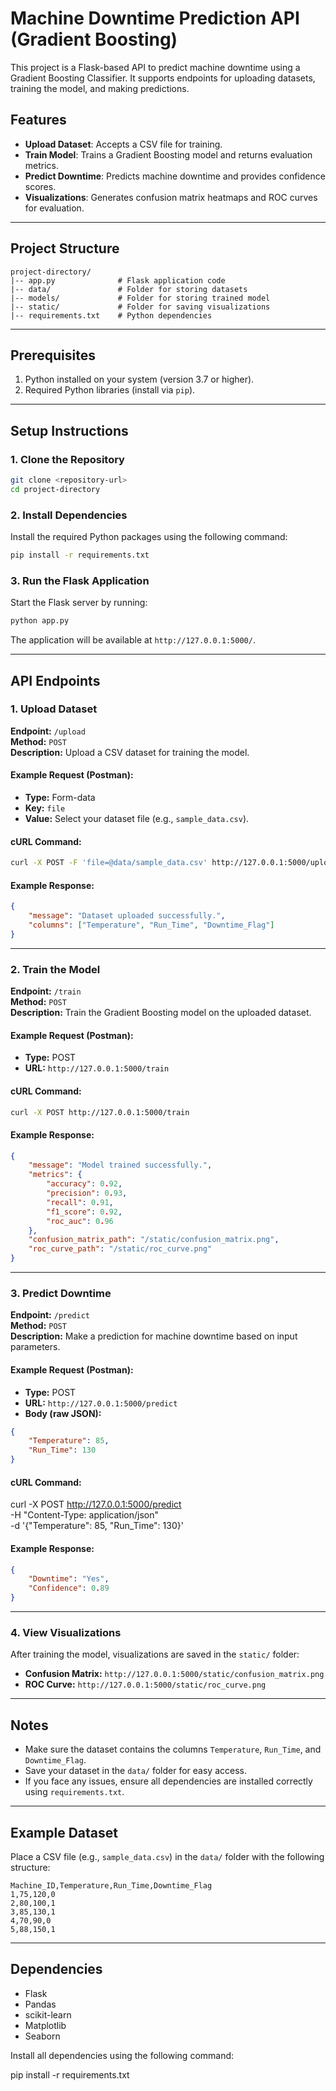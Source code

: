 # Machine Downtime Prediction API (Gradient Boosting)

This project is a Flask-based API to predict machine downtime using a Gradient Boosting Classifier. It supports endpoints for uploading datasets, training the model, and making predictions.

## Features
- **Upload Dataset**: Accepts a CSV file for training.
- **Train Model**: Trains a Gradient Boosting model and returns evaluation metrics.
- **Predict Downtime**: Predicts machine downtime and provides confidence scores.
- **Visualizations**: Generates confusion matrix heatmaps and ROC curves for evaluation.

---

## Project Structure
```
project-directory/
|-- app.py              # Flask application code
|-- data/               # Folder for storing datasets
|-- models/             # Folder for storing trained model
|-- static/             # Folder for saving visualizations
|-- requirements.txt    # Python dependencies
```

---

## Prerequisites
1. Python installed on your system (version 3.7 or higher).
2. Required Python libraries (install via `pip`).

---

## Setup Instructions
### 1. Clone the Repository
```bash
git clone <repository-url>
cd project-directory
```

### 2. Install Dependencies
Install the required Python packages using the following command:
```bash
pip install -r requirements.txt
```

### 3. Run the Flask Application
Start the Flask server by running:
```bash
python app.py
```
The application will be available at `http://127.0.0.1:5000/`.

---

## API Endpoints

### 1. Upload Dataset
**Endpoint:** `/upload`  
**Method:** `POST`  
**Description:** Upload a CSV dataset for training the model.

#### Example Request (Postman):
- **Type:** Form-data
- **Key:** `file`
- **Value:** Select your dataset file (e.g., `sample_data.csv`).

#### cURL Command:
```bash
curl -X POST -F 'file=@data/sample_data.csv' http://127.0.0.1:5000/upload
```

#### Example Response:
```json
{
    "message": "Dataset uploaded successfully.",
    "columns": ["Temperature", "Run_Time", "Downtime_Flag"]
}
```

---

### 2. Train the Model
**Endpoint:** `/train`  
**Method:** `POST`  
**Description:** Train the Gradient Boosting model on the uploaded dataset.

#### Example Request (Postman):
- **Type:** POST
- **URL:** `http://127.0.0.1:5000/train`

#### cURL Command:
```bash
curl -X POST http://127.0.0.1:5000/train
```

#### Example Response:
```json
{
    "message": "Model trained successfully.",
    "metrics": {
        "accuracy": 0.92,
        "precision": 0.93,
        "recall": 0.91,
        "f1_score": 0.92,
        "roc_auc": 0.96
    },
    "confusion_matrix_path": "/static/confusion_matrix.png",
    "roc_curve_path": "/static/roc_curve.png"
}
```

---

### 3. Predict Downtime
**Endpoint:** `/predict`  
**Method:** `POST`  
**Description:** Make a prediction for machine downtime based on input parameters.

#### Example Request (Postman):
- **Type:** POST
- **URL:** `http://127.0.0.1:5000/predict`
- **Body (raw JSON):**
```json
{
    "Temperature": 85,
    "Run_Time": 130
}
```

#### cURL Command:

curl -X POST http://127.0.0.1:5000/predict \
-H "Content-Type: application/json" \
-d '{"Temperature": 85, "Run_Time": 130}'


#### Example Response:
```json
{
    "Downtime": "Yes",
    "Confidence": 0.89
}
```

---

### 4. View Visualizations
After training the model, visualizations are saved in the `static/` folder:
- **Confusion Matrix:** `http://127.0.0.1:5000/static/confusion_matrix.png`
- **ROC Curve:** `http://127.0.0.1:5000/static/roc_curve.png`

---

## Notes
- Make sure the dataset contains the columns `Temperature`, `Run_Time`, and `Downtime_Flag`.
- Save your dataset in the `data/` folder for easy access.
- If you face any issues, ensure all dependencies are installed correctly using `requirements.txt`.

---

## Example Dataset
Place a CSV file (e.g., `sample_data.csv`) in the `data/` folder with the following structure:

```
Machine_ID,Temperature,Run_Time,Downtime_Flag
1,75,120,0
2,80,100,1
3,85,130,1
4,70,90,0
5,88,150,1
```

---

## Dependencies
- Flask
- Pandas
- scikit-learn
- Matplotlib
- Seaborn

Install all dependencies using the following command:

pip install -r requirements.txt
```

